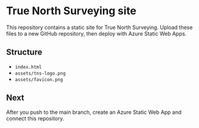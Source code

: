 # True North Surveying site

This repository contains a static site for True North Surveying. 
Upload these files to a new GitHub repository, then deploy with Azure Static Web Apps.

## Structure
- `index.html`
- `assets/tns-logo.png`
- `assets/favicon.png`

## Next
After you push to the main branch, create an Azure Static Web App and connect this repository.
